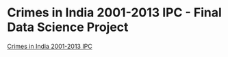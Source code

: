 # Crimes in India 2001-2013 IPC - Final Data Science Project 

[Crimes in India 2001-2013 IPC](https://github.com/ShamitaGoyal/finalproDS/blob/main/lab-final.ipynb)
